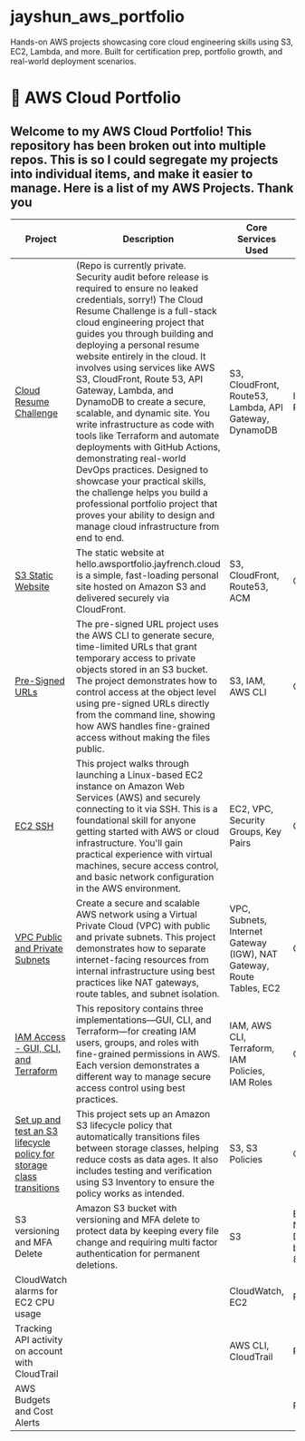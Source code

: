# jayshun_aws_portfolio
Hands-on AWS projects showcasing core cloud engineering skills using S3, EC2, Lambda, and more. Built for certification prep, portfolio growth, and real-world deployment scenarios.

# 🧠 AWS Cloud Portfolio

Welcome to my AWS Cloud Portfolio! This repository has been broken out into multiple repos. This is so I could segregate my projects into individual items, and make it easier to manage. Here is a list of my AWS Projects. Thank you
---

| Project | Description | Core Services Used | Project Status |
|------|-------|-------|-------|
|[Cloud Resume Challenge](https://github.com/jayshun2/Cloud-Resume-Challenge)| (Repo is currently private. Security audit before release is required to ensure no leaked credentials, sorry!) The Cloud Resume Challenge is a full-stack cloud engineering project that guides you through building and deploying a personal resume website entirely in the cloud. It involves using services like AWS S3, CloudFront, Route 53, API Gateway, Lambda, and DynamoDB to create a secure, scalable, and dynamic site. You write infrastructure as code with tools like Terraform and automate deployments with GitHub Actions, demonstrating real-world DevOps practices. Designed to showcase your practical skills, the challenge helps you build a professional portfolio project that proves your ability to design and manage cloud infrastructure from end to end. | S3, CloudFront, Route53, Lambda, API Gateway, DynamoDB | In Progress |
| [S3 Static Website](https://github.com/jayshun2/s3StaticWebsite) | The static website at hello.awsportfolio.jayfrench.cloud is a simple, fast-loading personal site hosted on Amazon S3 and delivered securely via CloudFront. | S3, CloudFront, Route53, ACM | Completed |
| [Pre-Signed URLs](https://github.com/jayshun2/PRJ002-S3PreSignedURL) | The pre-signed URL project uses the AWS CLI to generate secure, time-limited URLs that grant temporary access to private objects stored in an S3 bucket. The project demonstrates how to control access at the object level using pre-signed URLs directly from the command line, showing how AWS handles fine-grained access without making the files public. | S3, IAM, AWS CLI | Completed |
| [EC2 SSH](https://github.com/jayshun2/PRJ003-EC2_SSH) | This project walks through launching a Linux-based EC2 instance on Amazon Web Services (AWS) and securely connecting to it via SSH. This is a foundational skill for anyone getting started with AWS or cloud infrastructure. You'll gain practical experience with virtual machines, secure access control, and basic network configuration in the AWS environment. | EC2, VPC, Security Groups, Key Pairs | Completed |
| [VPC Public and Private Subnets](https://github.com/jayshun2/PRJ004-VPC-Subnets) | Create a secure and scalable AWS network using a Virtual Private Cloud (VPC) with public and private subnets. This project demonstrates how to separate internet-facing resources from internal infrastructure using best practices like NAT gateways, route tables, and subnet isolation. | VPC, Subnets, Internet Gateway (IGW), NAT Gateway, Route Tables, EC2 | Completed |
| [IAM Access - GUI, CLI, and Terraform](https://github.com/jayshun2/PRJ005-iam-access) | This repository contains three implementations—GUI, CLI, and Terraform—for creating IAM users, groups, and roles with fine-grained permissions in AWS. Each version demonstrates a different way to manage secure access control using best practices. | IAM, AWS CLI, Terraform, IAM Policies, IAM Roles | Completed |
| [Set up and test an S3 lifecycle policy for storage class transitions](https://github.com/jayshun2/PRJ006-S3-Lifecycle-Policies/) | This project sets up an Amazon S3 lifecycle policy that automatically transitions files between storage classes, helping reduce costs as data ages. It also includes testing and verification using S3 Inventory to ensure the policy works as intended. | S3, S3 Policies | Completed |
| S3 versioning and MFA Delete | Amazon S3 bucket with versioning and MFA delete to protect data by keeping every file change and requiring multi factor authentication for permanent deletions. | S3 | Building Now, Delivery by 8/17/2025 |
| CloudWatch alarms for EC2 CPU usage | | CloudWatch, EC2 | Planning |
| Tracking API activity on account with CloudTrail | | AWS CLI, CloudTrail | Planning |
| AWS Budgets and Cost Alerts | | | Planning |
